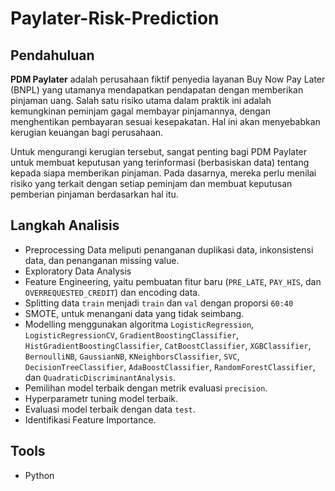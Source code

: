 # Paylater-Risk-Prediction
## Pendahuluan

**PDM Paylater** adalah perusahaan fiktif penyedia layanan Buy Now Pay Later (BNPL) yang utamanya mendapatkan pendapatan dengan memberikan pinjaman uang. Salah satu risiko utama dalam praktik ini adalah kemungkinan peminjam gagal membayar pinjamannya, dengan menghentikan pembayaran sesuai kesepakatan. Hal ini akan menyebabkan kerugian keuangan bagi perusahaan.

Untuk mengurangi kerugian tersebut, sangat penting bagi PDM Paylater untuk membuat keputusan yang terinformasi (berbasiskan data) tentang kepada siapa memberikan pinjaman. Pada dasarnya, mereka perlu menilai risiko yang terkait dengan setiap peminjam dan membuat keputusan pemberian pinjaman berdasarkan hal itu.

## Langkah Analisis
- Preprocessing Data meliputi penanganan duplikasi data, inkonsistensi data, dan penanganan missing value.
- Exploratory Data Analysis
- Feature Engineering, yaitu pembuatan fitur baru (`PRE_LATE`, `PAY_HIS`, dan `OVERREQUESTED_CREDIT`) dan encoding data.
- Splitting data `train` menjadi `train` dan `val` dengan proporsi `60:40`
- SMOTE, untuk menangani data yang tidak seimbang.
- Modelling menggunakan algoritma `LogisticRegression`, `LogisticRegressionCV`, `GradientBoostingClassifier`, `HistGradientBoostingClassifier`, `CatBoostClassifier`, `XGBClassifier`, `BernoulliNB`, `GaussianNB`, `KNeighborsClassifier`, `SVC`, `DecisionTreeClassifier`, `AdaBoostClassifier`, `RandomForestClassifier`, dan `QuadraticDiscriminantAnalysis`.
- Pemilihan model terbaik dengan metrik evaluasi `precision`.
- Hyperparametr tuning model terbaik.
- Evaluasi model terbaik dengan data `test`.
- Identifikasi Feature Importance.

## Tools
- Python


